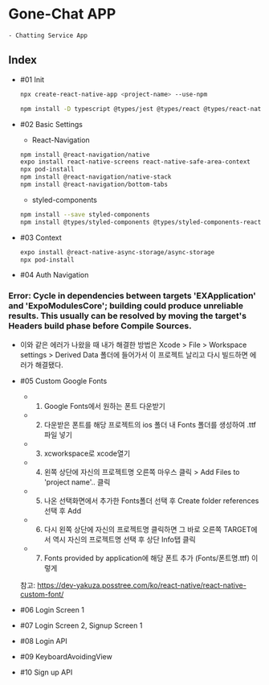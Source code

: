 # Gone-Chat APP

    - Chatting Service App

## Index

- #01 Init

  ```bash
  npx create-react-native-app <project-name> --use-npm

  npm install -D typescript @types/jest @types/react @types/react-native @types/react-test-renderer
  ```

- #02 Basic Settings

  - React-Navigation

  ```bash
  npm install @react-navigation/native
  expo install react-native-screens react-native-safe-area-context
  npx pod-install
  npm install @react-navigation/native-stack
  npm install @react-navigation/bottom-tabs
  ```

  - styled-components

  ```bash
  npm install --save styled-components
  npm install @types/styled-components @types/styled-components-react-native
  ```

- #03 Context

  ```bash
  expo install @react-native-async-storage/async-storage
  npx pod-install
  ```

- #04 Auth Navigation

### Error: Cycle in dependencies between targets 'EXApplication' and 'ExpoModulesCore'; building could produce unreliable results. This usually can be resolved by moving the target's Headers build phase before Compile Sources.

- 이와 같은 에러가 나왔을 때 내가 해결한 방법은 Xcode > File > Workspace settings > Derived Data 폴더에 들어가서 이 프로젝트 날리고 다시 빌드하면 에러가 해결됐다.

- #05 Custom Google Fonts

  - 1. Google Fonts에서 원하는 폰트 다운받기
  - 2. 다운받은 폰트를 해당 프로젝트의 ios 폴더 내 Fonts 폴더를 생성하여 .ttf파일 넣기
  - 3. xcworkspace로 xcode열기
  - 4. 왼쪽 상단에 자신의 프로젝트명 오른쪽 마우스 클릭 > Add Files to 'project name'.. 클릭
  - 5. 나온 선택화면에서 추가한 Fonts폴더 선택 후 Create folder references 선택 후 Add
  - 6. 다시 왼쪽 상단에 자신의 프로젝트명 클릭하면 그 바로 오른쪽 TARGET에서 역시 자신의 프로젝트명 선택 후 상단 Info탭 클릭
  - 7. Fonts provided by application에 해당 폰트 추가 (Fonts/폰트명.ttf) 이렇게

  참고: https://dev-yakuza.posstree.com/ko/react-native/react-native-custom-font/

- #06 Login Screen 1

- #07 Login Screen 2, Signup Screen 1

- #08 Login API

- #09 KeyboardAvoidingView

- #10 Sign up API
